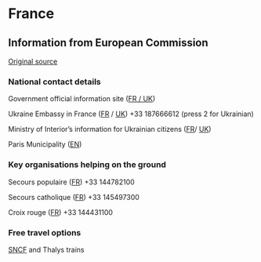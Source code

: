 # France

## Information from European Commission

[Original source ](https://ec.europa.eu/info/strategy/priorities-2019-2024/stronger-europe-world/eu-solidarity-ukraine/eu-assistance-ukraine/information-people-fleeing-war-ukraine)

### National contact details

Government official information site ([FR / UK](https://parrainage.refugies.info/ukraine/))

Ukraine Embassy in France ([FR](https://fr.aideukraine.fr/pages/2ie586yhGwOCr1VXujxmPA/j-ai-besoin-d-aide) / [UK](https://ua.aideukraine.fr/pages/5qB2nW7qd7jCVzl2TFcjv6/meni-potribna-dopomoga)) +33 187666612 (press 2 for Ukrainian)

Ministry of Interior’s information for Ukrainian citizens ([FR](https://www.interieur.gouv.fr/actualites/dossiers/situation-en-ukraine/information-a-destination-des-personnes-deplacees-dukraine)/ [UK](https://www.interieur.gouv.fr/actualites/dossiers/situation-en-ukraine/vi-bazhaete-podati-zayavu-na-timchasoviy-zakhist-u-francii))

Paris Municipality ([EN](https://www.paris.fr/pages/how-paris-is-supporting-ukraine-20549))

### Key organisations helping on the ground

Secours populaire ([FR](https://www.secourspopulaire.fr/)) +33 144782100

Secours catholique ([FR](https://www.secours-catholique.org/actualites/urgence-ukraine-soutenez-les-victimes-du-conflit)) +33 145497300

Croix rouge ([FR](https://www.croix-rouge.fr/)) +33 144431100

### Free travel options

[SNCF](https://www.sncf.com/fr/groupe/gratuite-trains-refugies-ukrainiens) and Thalys trains
